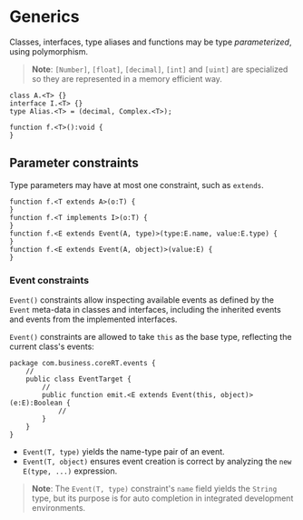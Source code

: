 # Generics

Classes, interfaces, type aliases and functions may be type *parameterized*, using polymorphism.

> **Note**: `[Number]`, `[float]`, `[decimal]`, `[int]` and `[uint]` are specialized so they are represented in a memory efficient way.

```
class A.<T> {}
interface I.<T> {}
type Alias.<T> = (decimal, Complex.<T>);

function f.<T>():void {
}
```

## Parameter constraints

Type parameters may have at most one constraint, such as `extends`.

```
function f.<T extends A>(o:T) {
}
function f.<T implements I>(o:T) {
}
function f.<E extends Event(A, type)>(type:E.name, value:E.type) {
}
function f.<E extends Event(A, object)>(value:E) {
}
```

### Event constraints

`Event()` constraints allow inspecting available events as defined by the `Event` meta-data in classes and interfaces, including the inherited events and events from the implemented interfaces.

`Event()` constraints are allowed to take `this` as the base type, reflecting the current class's events:

```
package com.business.coreRT.events {
    //
    public class EventTarget {
        //
        public function emit.<E extends Event(this, object)>(e:E):Boolean {
            //
        }
    }
}
```

- `Event(T, type)` yields the name-type pair of an event.
- `Event(T, object)` ensures event creation is correct by analyzing the `new E(type, ...)` expression.

> **Note**: The `Event(T, type)` constraint's `name` field yields the `String` type, but its purpose is for auto completion in integrated development environments.